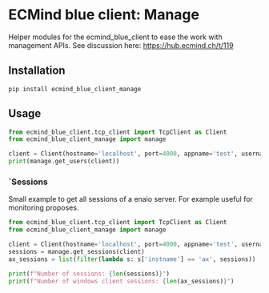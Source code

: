 # ECMind blue client: Manage

Helper modules for the ecmind_blue_client to ease the work with management APIs. See discussion here: https://hub.ecmind.ch/t/119

## Installation

`pip install ecmind_blue_client_manage`


## Usage

```python
from ecmind_blue_client.tcp_client import TcpClient as Client
from ecmind_blue_client_manage import manage

client = Client(hostname='localhost', port=4000, appname='test', username='root', password='optimal')
print(manage.get_users(client))
```

### `Sessions

Small example to get all sessions of a enaio server. For example useful for monitoring proposes. 

```python
from ecmind_blue_client.tcp_client import TcpClient as Client
from ecmind_blue_client_manage import manage

client = Client(hostname='localhost', port=4000, appname='test', username='root', password='optimal')
sessions = manage.get_sessions(client)
ax_sessions = list(filter(lambda s: s['instname'] == 'ax', sessions))

print(f"Number of sessions: {len(sessions)}")
print(f"Number of windows client sessions: {len(ax_sessions)}")
```
